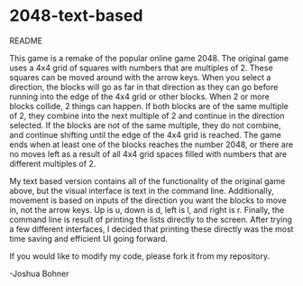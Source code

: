 # 2048-text-based
README

This game is a remake of the popular online game 2048. The original game uses a 4x4 grid of squares
with numbers that are multiples of 2. These squares can be moved around with the arrow keys. When you
select a direction, the blocks will go as far in that direction as they can go before running into the
edge of the 4x4 grid or other blocks. 
When 2 or more blocks collide, 2 things can happen. If both blocks are of the same multiple of 2, 
they combine into the next multiple of 2 and continue in the direction selected. If the blocks are
not of the same multiple, they do not combine, and continue shifting until the edge of the 4x4 grid
is reached.
The game ends when at least one of the blocks reaches the number 2048, or there are no moves left as
a result of all 4x4 grid spaces filled with numbers that are different multiples of 2. 

My text based version contains all of the functionality of the original game above, but the visual
interface is text in the command line. Additionally, movement is based on inputs of the direction you
want the blocks to move in, not the arrow keys. Up is u, down is d, left is l, and right is r. Finally,
the command line is result of printing the lists directly to the screen. After trying a few different 
interfaces, I decided that printing these directly was the most time saving and efficient UI going forward.

If you would like to modify my code, please fork it from my repository.

-Joshua Bohner
